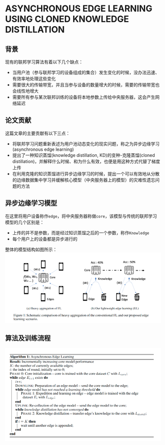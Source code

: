 # ASYNCHRONOUS EDGE LEARNING USING CLONED KNOWLEDGE DISTILLATION 

## 背景

现有的联邦学习算法有着以下几个缺点：
* 当用户池（参与联邦学习的设备组成的集合）发生变化的时候，没办法迅速、有效率地处理这些变化
* 需要很大的传输带宽，并且当参与设备的数量增大的时候，需要的传输带宽也会线性地增大
* 需要所有参与某次联邦训练的设备将本地参数上传给中央服务器，这会产生网络延迟

## 论文贡献

这篇文章的主要贡献有以下三点：
* 将联邦学习问题重新表述为用户池动态变化的现实问题，称之为异步边缘学习(asynchronous edge learning)
* 提出了一种知识蒸馏(knowledge distillation, KD)的变种-克隆蒸馏(cloned distillation)，并解释什么时候、和为什么有效，也便是用这种方式代替了梯度上传
* 在利用克隆的知识蒸馏进行异步边缘学习的时候，提出一个可以有效地从分散的边缘数据集中学习并缓解核心模型（中央服务器上的模型）的灾难性遗忘问题的方法

## 异步边缘学习模型

在这里将用户设备称作`edge`，将中央服务器称做`core`，该模型与传统的联邦学习模型的几个区别是：
* 上传的并不是参数，而是经过知识蒸馏之后的一个参数，称作`Knowledge`
* 每个用户上的设备都是异步进行的

整体的模型结构如图所示：
![](images/1.png)

## 算法及训练流程

![](images/2.png)


